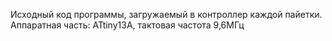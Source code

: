 Исходный код программы, загружаемый в контроллер каждой пайетки.
Аппаратная часть: ATtiny13A, тактовая частота 9,6МГц
